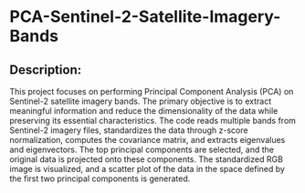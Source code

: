 # PCA-Sentinel-2-Satellite-Imagery-Bands
## Description:
This project focuses on performing Principal Component Analysis (PCA) on Sentinel-2 satellite imagery bands. The primary objective is to extract meaningful information and reduce the dimensionality of the data while preserving its essential characteristics. The code reads multiple bands from Sentinel-2 imagery files, standardizes the data through z-score normalization, computes the covariance matrix, and extracts eigenvalues and eigenvectors. The top principal components are selected, and the original data is projected onto these components. The standardized RGB image is visualized, and a scatter plot of the data in the space defined by the first two principal components is generated.
